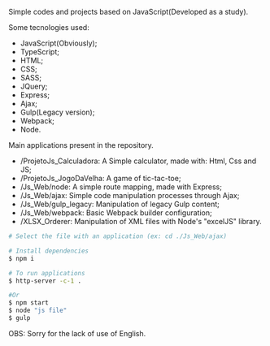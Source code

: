 Simple codes and projects based on JavaScript(Developed as a study).

Some tecnologies used:

* JavaScript(Obviously);
* TypeScript;
* HTML;
* CSS;
* SASS;
* JQuery;
* Express;
* Ajax;
* Gulp(Legacy version);
* Webpack;
* Node.


Main applications present in the repository.

* /ProjetoJs_Calculadora: A Simple calculator, made with: Html, Css and JS;
* /ProjetoJs_JogoDaVelha: A game of tic-tac-toe;
* /Js_Web/node: A simple route mapping, made with Express;
* /Js_Web/ajax: Simple code manipulation processes through Ajax;
* /Js_Web/gulp_legacy: Manipulation of legacy Gulp content;
* /Js_Web/webpack: Basic Webpack builder configuration;
* /XLSX_Orderer: Manipulation of XML files with Node's "excelJS" library.

```bash
# Select the file with an application (ex: cd ./Js_Web/ajax)

# Install dependencies
$ npm i

# To run applications
$ http-server -c-1 .

#Or
$ npm start
$ node "js file"
$ gulp
```

OBS: Sorry for the lack of use of English.
